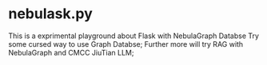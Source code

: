 # nebulask.py
This is a exprimental playground about Flask with NebulaGraph Databse 
Try some cursed way to use Graph Databse;
Further more will try RAG with NebulaGraph and CMCC JiuTian LLM;